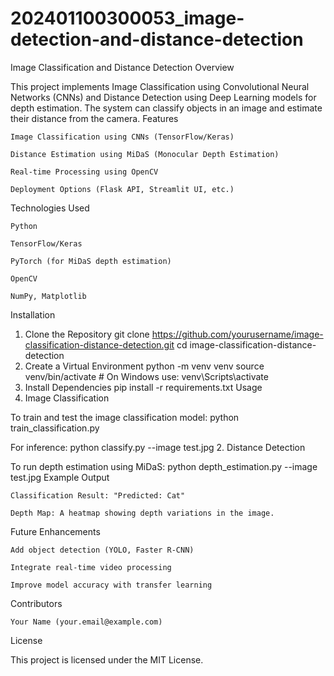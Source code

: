 # 202401100300053_image-detection-and-distance-detection
Image Classification and Distance Detection
Overview

This project implements Image Classification using Convolutional Neural Networks (CNNs) and Distance Detection using Deep Learning models for depth estimation. The system can classify objects in an image and estimate their distance from the camera.
Features

    Image Classification using CNNs (TensorFlow/Keras)

    Distance Estimation using MiDaS (Monocular Depth Estimation)

    Real-time Processing using OpenCV

    Deployment Options (Flask API, Streamlit UI, etc.)

Technologies Used

    Python

    TensorFlow/Keras

    PyTorch (for MiDaS depth estimation)

    OpenCV

    NumPy, Matplotlib

Installation
1. Clone the Repository
git clone https://github.com/yourusername/image-classification-distance-detection.git
cd image-classification-distance-detection
2. Create a Virtual Environment
python -m venv venv
source venv/bin/activate  # On Windows use: venv\Scripts\activate
3. Install Dependencies
pip install -r requirements.txt
Usage
1. Image Classification

To train and test the image classification model:
python train_classification.py

For inference:
python classify.py --image test.jpg
2. Distance Detection

To run depth estimation using MiDaS:
python depth_estimation.py --image test.jpg
Example Output

    Classification Result: "Predicted: Cat"

    Depth Map: A heatmap showing depth variations in the image.

Future Enhancements

    Add object detection (YOLO, Faster R-CNN)

    Integrate real-time video processing

    Improve model accuracy with transfer learning

Contributors

    Your Name (your.email@example.com)

License

This project is licensed under the MIT License.


